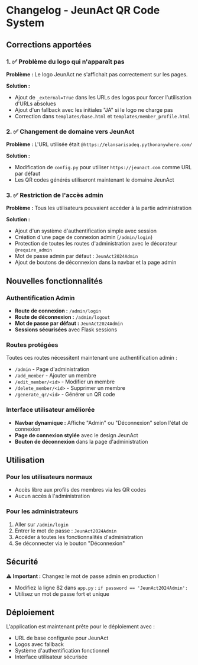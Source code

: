 # Changelog - JeunAct QR Code System

## Corrections apportées

### 1. ✅ Problème du logo qui n'apparaît pas
**Problème :** Le logo JeunAct ne s'affichait pas correctement sur les pages.

**Solution :**
- Ajout de `_external=True` dans les URLs des logos pour forcer l'utilisation d'URLs absolues
- Ajout d'un fallback avec les initiales "JA" si le logo ne charge pas
- Correction dans `templates/base.html` et `templates/member_profile.html`

### 2. ✅ Changement de domaine vers JeunAct
**Problème :** L'URL utilisée était `@https://elansarisadeq.pythonanywhere.com/`

**Solution :**
- Modification de `config.py` pour utiliser `https://jeunact.com` comme URL par défaut
- Les QR codes générés utiliseront maintenant le domaine JeunAct

### 3. ✅ Restriction de l'accès admin
**Problème :** Tous les utilisateurs pouvaient accéder à la partie administration

**Solution :**
- Ajout d'un système d'authentification simple avec session
- Création d'une page de connexion admin (`/admin/login`)
- Protection de toutes les routes d'administration avec le décorateur `@require_admin`
- Mot de passe admin par défaut : `JeunAct2024Admin`
- Ajout de boutons de déconnexion dans la navbar et la page admin

## Nouvelles fonctionnalités

### Authentification Admin
- **Route de connexion :** `/admin/login`
- **Route de déconnexion :** `/admin/logout`
- **Mot de passe par défaut :** `JeunAct2024Admin`
- **Sessions sécurisées** avec Flask sessions

### Routes protégées
Toutes ces routes nécessitent maintenant une authentification admin :
- `/admin` - Page d'administration
- `/add_member` - Ajouter un membre
- `/edit_member/<id>` - Modifier un membre
- `/delete_member/<id>` - Supprimer un membre
- `/generate_qr/<id>` - Générer un QR code

### Interface utilisateur améliorée
- **Navbar dynamique :** Affiche "Admin" ou "Déconnexion" selon l'état de connexion
- **Page de connexion stylée** avec le design JeunAct
- **Bouton de déconnexion** dans la page d'administration

## Utilisation

### Pour les utilisateurs normaux
- Accès libre aux profils des membres via les QR codes
- Aucun accès à l'administration

### Pour les administrateurs
1. Aller sur `/admin/login`
2. Entrer le mot de passe : `JeunAct2024Admin`
3. Accéder à toutes les fonctionnalités d'administration
4. Se déconnecter via le bouton "Déconnexion"

## Sécurité

⚠️ **Important :** Changez le mot de passe admin en production !
- Modifiez la ligne 82 dans `app.py` : `if password == 'JeunAct2024Admin':`
- Utilisez un mot de passe fort et unique

## Déploiement

L'application est maintenant prête pour le déploiement avec :
- URL de base configurée pour JeunAct
- Logos avec fallback
- Système d'authentification fonctionnel
- Interface utilisateur sécurisée
